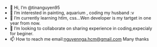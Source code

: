 - 👋 Hi, I’m @tinanguyen95
- 👀 I’m interested in painting, aquarium , coding my husband :v
- 🌱 I’m currently learning htlm, css...Wen developer is my tartget in one year from now.
- 💞️ I’m looking to collaborate on sharing experience in coding,expecialy for beginer.
- 📫 How to reach me email:nguyennga.hcm@gmail.com
Many thanks

<!---
tinanguyen95/tinanguyen95 is a ✨ special ✨ repository because its `README.md` (this file) appears on your GitHub profile.
You can click the Preview link to take a look at your changes.
--->
